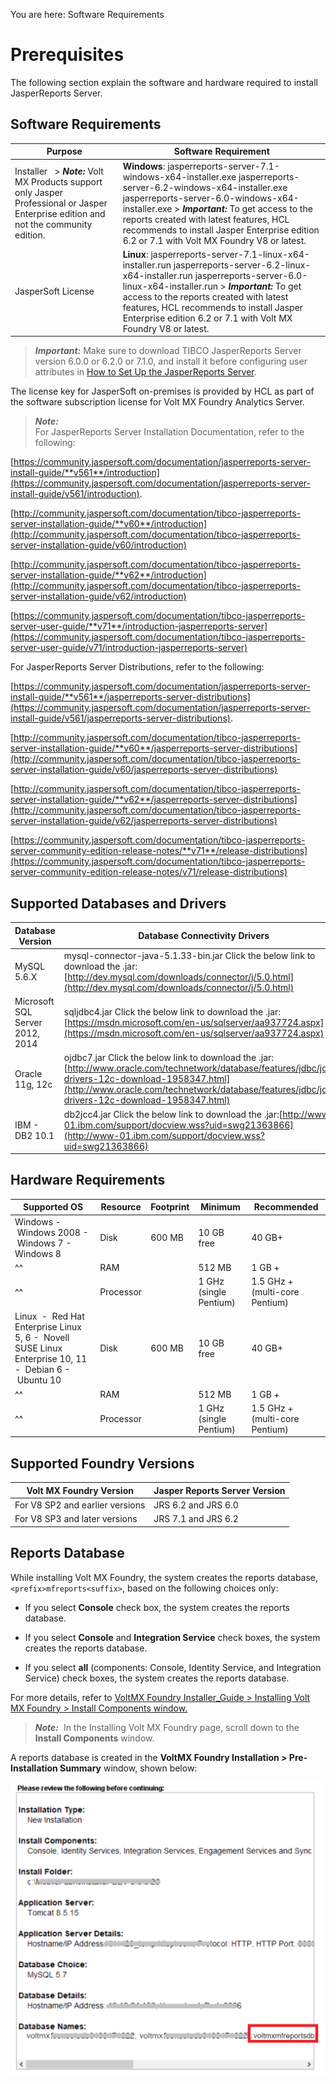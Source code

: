                           

You are here: Software Requirements

Prerequisites
=============

The following section explain the software and hardware required to install JasperReports Server.

Software Requirements
---------------------

  
| Purpose | Software Requirement |
| --- | --- |
| Installer   > **_Note:_** Volt MX Products support only Jasper Professional or Jasper Enterprise edition and not the community edition. | **Windows**: jasperreports-server-7.1-windows-x64-installer.exe jasperreports-server-6.2-windows-x64-installer.exe jasperreports-server-6.0-windows-x64-installer.exe > **_Important:_** To get access to the reports created with latest features, HCL recommends to install Jasper Enterprise edition 6.2 or 7.1 with Volt MX Foundry V8 or latest. |
| JasperSoft License | **Linux**: jasperreports-server-7.1-linux-x64-installer.run jasperreports-server-6.2-linux-x64-installer.run jasperreports-server-6.0-linux-x64-installer.run > **_Important:_** To get access to the reports created with latest features, HCL recommends to install Jasper Enterprise edition 6.2 or 7.1 with Volt MX Foundry V8 or latest. |

> **_Important:_** Make sure to download TIBCO JasperReports Server version 6.0.0 or 6.2.0 or 7.1.0, and install it before configuring user attributes in [How to Set Up the JasperReports Server](How_to_Set_Up_the_Jasper_Server.md).  
  
The license key for JasperSoft on-premises is provided by HCL as part of the software subscription license for Volt MX Foundry Analytics Server.

> **_Note:_**  
For JasperReports Server Installation Documentation, refer to the following:  
  
[https://community.jaspersoft.com/documentation/jasperreports-server-install-guide/**v561**/introduction](https://community.jaspersoft.com/documentation/jasperreports-server-install-guide/v561/introduction).  
  
[http://community.jaspersoft.com/documentation/tibco-jasperreports-server-installation-guide/**v60**/introduction](http://community.jaspersoft.com/documentation/tibco-jasperreports-server-installation-guide/v60/introduction)  
  
[http://community.jaspersoft.com/documentation/tibco-jasperreports-server-installation-guide/**v62**/introduction](http://community.jaspersoft.com/documentation/tibco-jasperreports-server-installation-guide/v62/introduction)  
  
[https://community.jaspersoft.com/documentation/tibco-jasperreports-server-user-guide/**v71**/introduction-jasperreports-server](https://community.jaspersoft.com/documentation/tibco-jasperreports-server-user-guide/v71/introduction-jasperreports-server)  
  
  
For JasperReports Server Distributions, refer to the following:  
  
[https://community.jaspersoft.com/documentation/jasperreports-server-install-guide/**v561**/jasperreports-server-distributions](https://community.jaspersoft.com/documentation/jasperreports-server-install-guide/v561/jasperreports-server-distributions).  
  
[http://community.jaspersoft.com/documentation/tibco-jasperreports-server-installation-guide/**v60**/jasperreports-server-distributions](http://community.jaspersoft.com/documentation/tibco-jasperreports-server-installation-guide/v60/jasperreports-server-distributions)  
  
[http://community.jaspersoft.com/documentation/tibco-jasperreports-server-installation-guide/**v62**/jasperreports-server-distributions](http://community.jaspersoft.com/documentation/tibco-jasperreports-server-installation-guide/v62/jasperreports-server-distributions)  
  
[https://community.jaspersoft.com/documentation/tibco-jasperreports-server-community-edition-release-notes/**v71**/release-distributions](https://community.jaspersoft.com/documentation/tibco-jasperreports-server-community-edition-release-notes/v71/release-distributions)  

Supported Databases and Drivers
-------------------------------

  
| Database Version | Database Connectivity Drivers |
| --- | --- |
| MySQL 5.6.X | mysql-connector-java-5.1.33-bin.jar Click the below link to download the .jar:[http://dev.mysql.com/downloads/connector/j/5.0.html](http://dev.mysql.com/downloads/connector/j/5.0.html) |
| Microsoft SQL Server 2012, 2014 | sqljdbc4.jar Click the below link to download the .jar:[https://msdn.microsoft.com/en-us/sqlserver/aa937724.aspx](https://msdn.microsoft.com/en-us/sqlserver/aa937724.aspx) |
| Oracle 11g, 12c | ojdbc7.jar Click the below link to download the .jar:[http://www.oracle.com/technetwork/database/features/jdbc/jdbc-drivers-12c-download-1958347.html](http://www.oracle.com/technetwork/database/features/jdbc/jdbc-drivers-12c-download-1958347.html) |
| IBM - DB2 10.1 | db2jcc4.jar Click the below link to download the .jar:[http://www-01.ibm.com/support/docview.wss?uid=swg21363866](http://www-01.ibm.com/support/docview.wss?uid=swg21363866) |

Hardware Requirements
---------------------

  
| Supported OS | Resource | Footprint | Minimum | Recommended |
| --- | --- | --- | --- | --- |
| Windows -  Windows 2008 -  Windows 7 -  Windows 8 | Disk | 600 MB | 10 GB free | 40 GB+ |
|^^| RAM |   | 512 MB | 1 GB + |
|^^| Processor |   | 1 GHz (single Pentium) | 1.5 GHz + (multi-core Pentium) |
| Linux  -  Red Hat Enterprise Linux 5, 6 -  Novell SUSE Linux Enterprise 10, 11 -  Debian 6 -  Ubuntu 10 | Disk | 600 MB | 10 GB free | 40 GB+ |
|^^| RAM |   | 512 MB | 1 GB + |
|^^| Processor |   | 1 GHz (single Pentium) | 1.5 GHz + (multi-core Pentium) |

Supported Foundry Versions
-------------------------

  
| Volt MX Foundry Version | Jasper Reports Server Version |
| --- | --- |
| For V8 SP2 and earlier versions | JRS 6.2 and JRS 6.0 |
| For V8 SP3 and later versions | JRS 7.1 and JRS 6.2 |

Reports Database
----------------

While installing Volt MX Foundry, the system creates the reports database, `<prefix>mfreports<suffix>`, based on the following choices only:

*   If you select **Console** check box, the system creates the reports database.
*   If you select **Console** and **Integration Service** check boxes, the system creates the reports database.
    
*   If you select **all** (components: Console, Identity Service, and Integration Service) check boxes, the system creates the reports database.
    

For more details, refer to [VoltMX Foundry Installer\_Guide > Installing Volt MX Foundry > Install Components window.](../../../Foundry/voltmx_foundry_windows_install_guide/Content/Installing_VoltMX_Foundry_on_Windows.md)

> **_Note:_**  In the Installing Volt MX Foundry page, scroll down to the **Install Components** window.

A reports database is created in the **VoltMX Foundry Installation > Pre-Installation Summary** window, shown below:

![](Resources/Images/ReportsDB.png)
